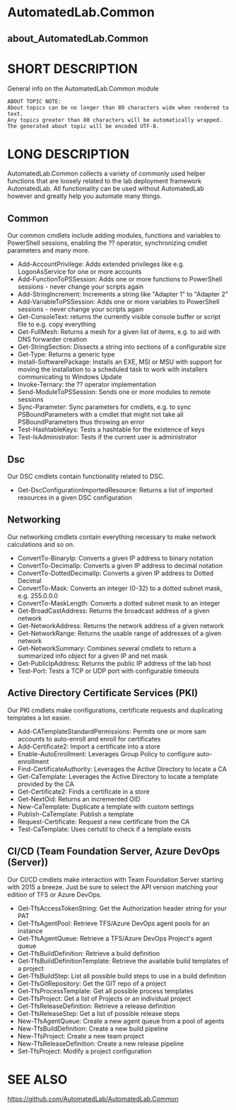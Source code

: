 ﻿# AutomatedLab.Common
## about_AutomatedLab.Common

# SHORT DESCRIPTION
General info on the AutomatedLab.Common module

```
ABOUT TOPIC NOTE:
About topics can be no longer than 80 characters wide when rendered to text.
Any topics greater than 80 characters will be automatically wrapped.
The generated about topic will be encoded UTF-8.
```

# LONG DESCRIPTION
AutomatedLab.Common collects a variety of commonly used helper functions that are
loosely related to the lab deployment framework AutomatedLab. All functionality
can be used without AutomatedLab however and greatly help you automate many things.

## Common

Our common cmdlets include adding modules, functions and variables to PowerShell sessions, enabling the ?? operator, synchronizing cmdlet parameters and many more.

- Add-AccountPrivilege: Adds extended privileges like e.g. LogonAsService for one or more accounts
- Add-FunctionToPSSession: Adds one or more functions to PowerShell sessions - never change your scripts again
- Add-StringIncrement: Increments a string like "Adapter 1" to "Adapter 2"
- Add-VariableToPSSession: Adds one or more variables to PowerShell sessions - never change your scripts again
- Get-ConsoleText: returns the currently visible console buffer or script file to e.g. copy everything
- Get-FullMesh: Returns a mesh for a given list of items, e.g. to aid with DNS forwarder creation
- Get-StringSection: Dissects a string into sections of a configurable size
- Get-Type: Returns a generic type
- Install-SoftwarePackage: Installs an EXE, MSI or MSU with support for moving the installation to a scheduled task to work with installers communicating to Windows Update
- Invoke-Ternary: the ?? operator implementation
- Send-ModuleToPSSession: Sends one or more modules to remote sessions
- Sync-Parameter: Sync parameters for cmdlets, e.g. to sync PSBoundParameters with a cmdlet that might not take all PSBoundParameters thus throwing an error
- Test-HashtableKeys: Tests a hashtable for the existence of keys
- Test-IsAdministrator: Tests if the current user is administrator

## Dsc

Our DSC cmdlets contain functionality related to DSC.

- Get-DscConfigurationImportedResource: Returns a list of imported resources in a given DSC configuration

## Networking

Our networking cmdlets contain everything necessary to make network calculations and so on.

- ConvertTo-BinaryIp: Converts a given IP address to binary notation
- ConvertTo-DecimalIp: Converts a given IP address to decimal notation
- ConvertTo-DottedDecimalIp: Converts a given IP address to Dotted Decimal
- ConvertTo-Mask: Converts an integer (0-32) to a dotted subnet mask, e.g. 255.0.0.0
- ConvertTo-MaskLength: Converts a dotted subnet mask to an integer
- Get-BroadCastAddress: Returns the broadcast address of a given network
- Get-NetworkAddress: Returns the network address of a given network
- Get-NetworkRange: Returns the usable range of addresses of a given network
- Get-NetworkSummary: Combines several cmdlets to return a summarized info object for a given IP and net mask
- Get-PublicIpAddress: Returns the public IP address of the lab host
- Test-Port: Tests a TCP or UDP port with configurable timeouts

## Active Directory Certificate Services (PKI)

Our PKI cmdlets make configurations, certificate requests and duplicating templates a lot easier.

- Add-CATemplateStandardPermissions: Permits one or more sam accounts to auto-enroll and enroll for certificates
- Add-Certificate2: Import a certificate into a store
- Enable-AutoEnrollment: Leverages Group Policy to configure auto-enrollment
- Find-CertificateAuthority: Leverages the Active Directory to locate a CA
- Get-CaTemplate: Leverages the Active Directory to locate a template provided by the CA
- Get-Certificate2: Finds a certificate in a store
- Get-NextOid: Returns an incremented OID
- New-CaTemplate: Duplicate a template with custom settings
- Publish-CaTemplate: Publish a template
- Request-Certificate: Request a new certificate from the CA
- Test-CaTemplate: Uses certutil to check if a template exists

## CI/CD (Team Foundation Server, Azure DevOps (Server))

Our CI/CD cmdlets make interaction with Team Foundation Server starting with 2015 a breeze. Just be sure
to select the API version matching your edition of TFS or Azure DevOps.

- Get-TfsAccessTokenString: Get the Authorization header string for your PAT
- Get-TfsAgentPool: Retrieve TFS/Azure DevOps agent pools for an instance
- Get-TfsAgentQueue: Retrieve a TFS/Azure DevOps Project's agent queue
- Get-TfsBuildDefinition: Retrieve a build definition
- Get-TfsBuildDefinitionTemplate: Retrieve the available build templates of a project
- Get-TfsBuildStep: List all possible build steps to use in a build definition
- Get-TfsGitRepository: Get the GIT repo of a project
- Get-TfsProcessTemplate: Get all possible process templates
- Get-TfsProject: Get a list of Projects or an individual project
- Get-TfsReleaseDefinition: Retrieve a release definition
- Get-TfsReleaseStep: Get a list of possible release steps
- New-TfsAgentQueue: Create a new agent queue from a pool of agents
- New-TfsBuildDefinition: Create a new build pipeline
- New-TfsProject: Create a new team project
- New-TfsReleaseDefinition: Create a new release pipeline
- Set-TfsProject: Modify a project configuration

# SEE ALSO
https://github.com/AutomatedLab/AutomatedLab.Common
